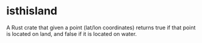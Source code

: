 # isthisland

A Rust crate that given a point (lat/lon coordinates) returns true if that point is located on land, and false if it is located on water. 
